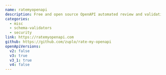 ```yaml
---
name: ratemyopenapi
description: Free and open source OpenAPI automated review and validation tool.
categories:
  - misc
  - schema-validators
  - security
link: https://ratemyopenapi.com
github: https://github.com/zuplo/rate-my-openapi
openApiVersions:
  v2: false
  v3: true
  v3_1: true
  v4: false
---
```

